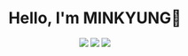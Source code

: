 <div align="center">
  <h1> Hello, I'm MINKYUNG👋 </h1>
</div>
<div align="center">
  <a href="https://instagram.com/slz6k?igshid=ZDdkNTZiNTM=" target="_blank"><img src="https://img.shields.io/badge/slz6k-E4405F?style=flat-square&logo=Instagram&logoColor=white"/></a>
  <a href="https://lz6rfo.tistory.com/" target="_blank"><img src="https://img.shields.io/badge/Blog-000000?style=flat-square&logo=Tistory&logoColor=white"/></a>
  <a href="https://gmail.com" target="_blank"><img src="https://img.shields.io/badge/tjalsrud0101@gmail.com-EA4335?style=flat-square&logo=Gmail&logoColor=white"/></a>
</div>

